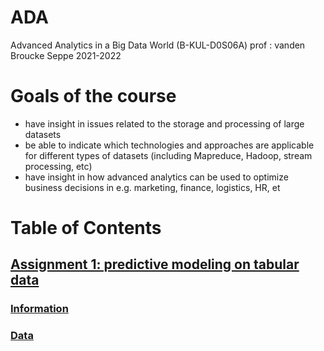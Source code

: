 # ADA
Advanced Analytics in a Big Data World (B-KUL-D0S06A)
prof : vanden Broucke Seppe
2021-2022
# Goals of the course 
- have insight in issues related to the storage and processing of large datasets
- be able to indicate which technologies and approaches are applicable for different types of datasets (including Mapreduce, Hadoop, stream processing, etc)
- have insight in how advanced analytics can be used to optimize business decisions in e.g. marketing, finance, logistics, HR, et

# Table of Contents  

## [Assignment 1: predictive modeling on tabular data](https://github.com/EliabethValdez/ADA/tree/main/assignment_1)
### [Information](https://github.com/EliabethValdez/ADA/blob/main/assignment_1/Information)
### [Data](https://github.com/EliabethValdez/ADA/tree/main/assignment_1/data)


